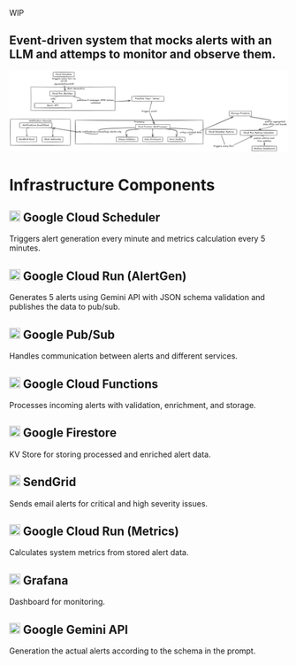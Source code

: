 WIP

## Event-driven system that mocks alerts with an LLM and attemps to monitor and observe them.

![diagram](images/diagram.png)

# Infrastructure Components

## <img src="https://www.svgrepo.com/show/375384/cloud-scheduler.svg" width="20" height="20"> Google Cloud Scheduler
Triggers alert generation every minute and metrics calculation every 5 minutes.

## <img src="https://www.svgrepo.com/show/375378/cloud-run.svg" width="20" height="20"> Google Cloud Run (AlertGen)
Generates 5 alerts using Gemini API with JSON schema validation and publishes the data to pub/sub.

## <img src="https://www.svgrepo.com/show/375368/cloud-pubsub.svg" width="20" height="20"> Google Pub/Sub
Handles communication between alerts and different services.

## <img src="https://www.svgrepo.com/show/375361/cloud-functions.svg" width="20" height="20"> Google Cloud Functions
Processes incoming alerts with validation, enrichment, and storage.

## <img src="https://www.svgrepo.com/show/375359/cloud-firestore.svg" width="20" height="20"> Google Firestore
KV Store for storing processed and enriched alert data.

## <img src="https://www.svgrepo.com/show/354327/sendgrid-icon.svg" width="20" height="20"> SendGrid
Sends email alerts for critical and high severity issues.

## <img src="https://www.svgrepo.com/show/375378/cloud-run.svg" width="20" height="20"> Google Cloud Run (Metrics)
Calculates system metrics from stored alert data.

## <img src="https://grafana.com/static/img/menu/grafana2.svg" width="20" height="20"> Grafana
Dashboard for monitoring.

## <img src="https://www.gstatic.com/lamda/images/gemini_sparkle_v002_d4735304ff6292a690345.svg" width="20" height="20"> Google Gemini API
Generation the actual alerts according to the schema in the prompt.
